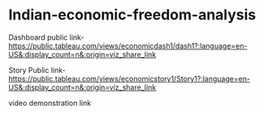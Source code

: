 # Indian-economic-freedom-analysis


Dashboard public link-https://public.tableau.com/views/economicdash1/dash1?:language=en-US&:display_count=n&:origin=viz_share_link

Story Public link-https://public.tableau.com/views/economicstory1/Story1?:language=en-US&:display_count=n&:origin=viz_share_link

video demonstration link
